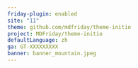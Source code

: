 ```yaml
---
friday-plugin: enabled
site: "11"
theme: github.com/mdfriday/theme-initio
project: MDFriday/theme-initio
defaultLanguage: zh
ga: GT-XXXXXXXXX
banner: banner_mountain.jpeg
---
```


